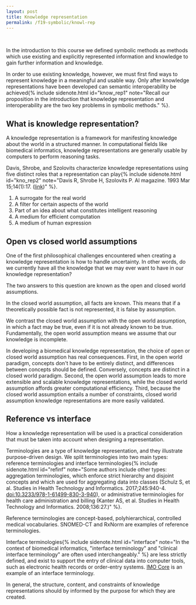 ```yaml
---
layout: post
title: Knowledge representation
permalink: /f19-symbolic/knowl-rep
---
```


<br>

<span class="newthought">In the introduction</span> to this course we defined symbolic methods as methods which use existing and explicitly represented information and knowledge to gain further information and knowledge.

In order to use existing knowledge, however, we must first find ways to represent knowledge in a meaningful and usable way.
Only after knowledge representations have been developed can semantic interoperability be achieved{% include sidenote.html id="know_rep1" note="Recall our proposition in the introduction that knowledge representation and interoperability are the two key problems in symbolic methods." %}.

## What is knowledge representation?

<span class="newthought">A knowledge representation</span> is a framework for manifesting knowledge about the world in a structured manner.
In computational fields like biomedical informatics, knowledge representations are generally usable by computers to perform reasoning tasks.

Davis, Shrobe, and Szolovits characterize knowledge representations using five distinct roles that a representation can play{% include sidenote.html id="kno_rep2" note="Davis R, Shrobe H, Szolovits P. AI magazine. 1993 Mar 15;14(1):17. ([link](https://groups.csail.mit.edu/medg/ftp/psz/k-rep.html))" %}.

1. A surrogate for the real world
2. A filter for certain aspects of the world
3. Part of an idea about what constitutes intelligent reasoning
4. A medium for efficient computation
5. A medium of human expression

## Open vs closed world assumptions

<span class="newthought">One of the first</span> philosophical challenges encountered when creating a knowledge representation is how to handle uncertainty.
In other words, do we currently have all the knowledge that we may ever want to have in our knowledge representation?

The two answers to this question are known as the open and closed world assumptions.

In the closed world assumption, all facts are known.
This means that if a theoretically possible fact is not represented, it is false by assumption.

We contrast the closed world assumption with the open world assumption, in which a fact may be true, even if it is not already known to be true.
Fundamentally, the open world assumption means we assume that our knowledge is incomplete.

In developing a biomedical knowledge representation, the choice of open or closed world assumption has real consequences.
First, in the open world paradigm, concepts don't have to be entirely distinct, and differences between concepts should be defined.
Conversely, concepts are distinct in a closed world paradigm.
Second, the open world assumption leads to more extensible and scalable knowledge representations, while the closed world assumption affords greater computational efficiency.
Third, because the closed world assumption entails a number of constraints, closed world assumption knowledge representations are more easily validated.

## Reference vs interface

<span class="newthought">How a knowledge</span> representation will be used is a practical consideration that must be taken into account when designing a representation.


Terminologies are a type of knowledge representation, and they illustrate purpose-driven design.
We split terminologies into two main types: reference terminologies and interface terminologies{% include sidenote.html id="refinf" note="Some authors include other types: aggregation terminologies, which enforce strict hierarchy and disjoint concepts and which are used for aggregating data into classes (Schulz S, et al. Studies in Health Technology and Informatics. 2017;245:940-4. [doi:10.3233/978-1-61499-830-3-940](https://doi.org/10.3233/978-1-61499-830-3-940)), or administrative terminologies for health care administration and billing (Kanter AS, et al. Studies in Health Technology and Informatics. 2008;136:27.)" %}.

Reference terminologies are concept-based, polyhierarchical, controlled medical vocabularies.
SNOMED-CT and RxNorm are examples of reference terminologies.

<!--
Unused note
{% include sidenote.html id="kanter" note="Kanter AS. Symbolic Methods. Lecture given 2019-09-10." %}
 -->

Interface terminologies{% include sidenote.html id="interface" note="In the context of biomedical informatics, \"interface terminology\" and \"clinical interface terminology\" are often used interchangeably." %} are less strictly defined, and exist to support the entry of clinical data into computer tools, such as electronic health records or order-entry systems.
[IMO Core](https://www.imohealth.com/imo-core/) is an example of an interface terminology.

In general, the structure, content, and constraints of knowledge representations should by informed by the purpose for which they are created.
